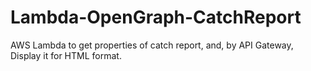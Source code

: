 # Lambda-OpenGraph-CatchReport
AWS Lambda to get properties of catch report, and, by API Gateway, Display it for HTML format.
